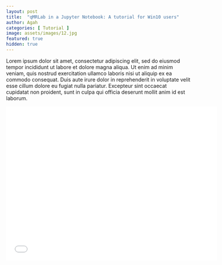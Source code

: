 ```yaml
---
layout: post
title:  "qMRLab in a Jupyter Notebook: A tutorial for Win10 users"
author: Agah
categories: [ Tutorial ]
image: assets/images/12.jpg
featured: true
hidden: true
---
```

Lorem ipsum dolor sit amet, consectetur adipiscing elit, sed do eiusmod tempor incididunt ut labore et dolore magna aliqua. Ut enim ad minim veniam, quis nostrud exercitation ullamco laboris nisi ut aliquip ex ea commodo consequat. Duis aute irure dolor in reprehenderit in voluptate velit esse cillum dolore eu fugiat nulla pariatur. Excepteur sint occaecat cupidatat non proident, sunt in culpa qui officia deserunt mollit anim id est laborum.

<iframe src="//slides.com/agahkarakuzu/qmrlabjn1/embed?style=light" width="576" height="420" scrolling="no" frameborder="0" webkitallowfullscreen mozallowfullscreen allowfullscreen></iframe>

